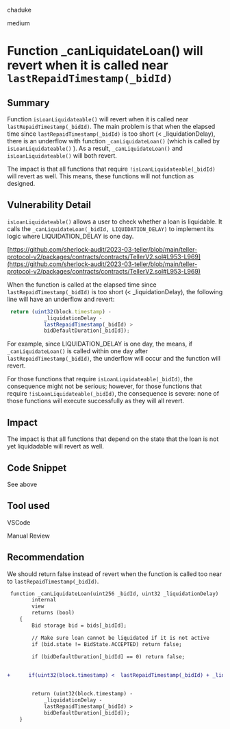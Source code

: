 chaduke

medium

# Function _canLiquidateLoan() will revert when it is called near ``lastRepaidTimestamp(_bidId)``

## Summary
Function ``isLoanLiquidateable()`` will revert when it is called near ``lastRepaidTimestamp(_bidId)``. The main problem is that when the elapsed time since ``lastRepaidTimestamp(_bidId)`` is too short (< _liquidationDelay), there is an underflow with function ``_canLiquidateLoan()`` (which is called by ``isLoanLiquidateable()`` ). As a result, ``_canLiquidateLoan()`` and ``isLoanLiquidateable()`` will both revert. 

The impact is that all functions that require ``!isLoanLiquidateable(_bidId)`` will revert as well. This means, these functions will not function  as designed. 


## Vulnerability Detail

``isLoanLiquidateable()`` allows a user to check whether a loan is liquidable. It calls the ``_canLiquidateLoan(_bidId, LIQUIDATION_DELAY)`` to implement its logic where LIQUIDATION_DELAY is one day.

[https://github.com/sherlock-audit/2023-03-teller/blob/main/teller-protocol-v2/packages/contracts/contracts/TellerV2.sol#L953-L969](https://github.com/sherlock-audit/2023-03-teller/blob/main/teller-protocol-v2/packages/contracts/contracts/TellerV2.sol#L953-L969)

When the function is called at the elapsed time since ``lastRepaidTimestamp(_bidId)`` is too short (< _liquidationDelay), the following line will have an underflow and revert: 

```javascript
 return (uint32(block.timestamp) -
            _liquidationDelay -
            lastRepaidTimestamp(_bidId) >
            bidDefaultDuration[_bidId]);
```
For example, since LIQUIDATION_DELAY is one day,  the means, if ``_canLiquidateLoan()`` is called within one day after ``lastRepaidTimestamp(_bidId)``, the underflow will occur and the function will revert. 

For those functions that require ``isLoanLiquidateable(_bidId)``, the consequence might not be serious; however, for those functions that require ``!isLoanLiquidateable(_bidId)``, the consequence is severe: none of those functions will execute successfully as they will all revert. 

## Impact

The impact is that all functions that depend on the state that the loan is not yet liquidadable will revert as well. 

## Code Snippet
See above

## Tool used
VSCode

Manual Review

## Recommendation
We should return false instead of revert when the function is called too near to ``lastRepaidTimestamp(_bidId)``.

```diff
 function _canLiquidateLoan(uint256 _bidId, uint32 _liquidationDelay)
        internal
        view
        returns (bool)
    {
        Bid storage bid = bids[_bidId];

        // Make sure loan cannot be liquidated if it is not active
        if (bid.state != BidState.ACCEPTED) return false;

        if (bidDefaultDuration[_bidId] == 0) return false;

 
+      if(uint32(block.timestamp) <  lastRepaidTimestamp(_bidId) + _liquidationDelay ) return false;


        return (uint32(block.timestamp) -
            _liquidationDelay -
            lastRepaidTimestamp(_bidId) >
            bidDefaultDuration[_bidId]);
    }
```

